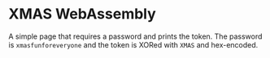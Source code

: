 # XMAS WebAssembly

A simple page that requires a password and prints the token. The password is `xmasfunforeveryone` and the token is XORed with `XMAS` and hex-encoded.